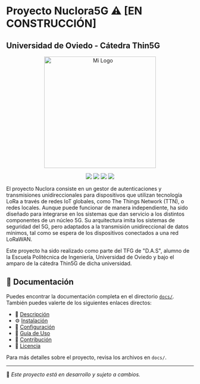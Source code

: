 # Proyecto Nuclora5G ⚠️ **[EN CONSTRUCCIÓN]**
## Universidad de Oviedo - Cátedra Thin5G

<p align="center">
  <img src="nuclora_loHgo.png" alt="Mi Logo" width="300">
</p>

<p align="center">
  <img src="https://img.shields.io/badge/Python-3.9%2B-blue?style=for-the-badge&logo=python">
  <img src="https://img.shields.io/badge/LoRaWAN-IoT-green?style=for-the-badge&logo=wifi">
  <img src="https://img.shields.io/badge/5G-IOT Integration-steelblue?style=for-the-badge&logo=globe">
  <img src="https://img.shields.io/badge/Versión-0.9.0-brightgreen?style=for-the-badge">
</p>

El proyecto Nuclora consiste en un gestor de autenticaciones y transmisiones unidireccionales para dispositivos que utilizan tecnología LoRa a través de redes IoT globales, como The Things Network (TTN), o redes locales. Aunque puede funcionar de manera independiente, ha sido diseñado para integrarse en los sistemas que dan servicio a los distintos componentes de un núcleo 5G. Su arquitectura imita los sistemas de seguridad del 5G, pero adaptados a la transmisión unidireccional de datos mínimos, tal como se espera de los dispositivos conectados a una red LoRaWAN.

Este proyecto ha sido realizado como parte del TFG de "D.A.S", alumno de la Escuela Politécnica de Ingeniería, Universidad de Oviedo y bajo el amparo de la cátedra Thin5G de dicha universidad.

## 📖 Documentación

Puedes encontrar la documentación completa en el directorio [`docs/`](docs/). También puedes valerte de los siguientes enlaces directos:

- 📌 [Descripción](docs/descripcion.md)  
- ⚙️ [Instalación](docs/instalacion.md)  
- 🔧 [Configuración](docs/configuracion.md)  
- 🚀 [Guía de Uso](docs/uso.md)  
- 🤝 [Contribución](docs/contribucion.md)  
- 📜 [Licencia](docs/licencia.md)  

Para más detalles sobre el proyecto, revisa los archivos en `docs/`.

---

📌 *Este proyecto está en desarrollo y sujeto a cambios.*  
